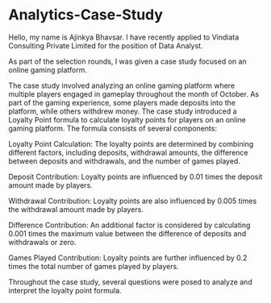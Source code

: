 # Analytics-Case-Study

Hello, my name is Ajinkya Bhavsar. I have recently applied to Vindiata Consulting Private Limited for the position of Data Analyst.

As part of the selection rounds, I was given a case study focused on an online gaming platform.

The case study involved analyzing an online gaming platform where multiple players engaged in gameplay throughout the month of October. As part of the gaming experience, some players made deposits into the platform, while others withdrew money.
The case study introduced a Loyalty Point formula to calculate loyalty points for players on an online gaming platform. The formula consists of several components:

Loyalty Point Calculation: The loyalty points are determined by combining different factors, including deposits, withdrawal amounts, the difference between deposits and withdrawals, and the number of games played.

Deposit Contribution: Loyalty points are influenced by 0.01 times the deposit amount made by players.

Withdrawal Contribution: Loyalty points are also influenced by 0.005 times the withdrawal amount made by players.

Difference Contribution: An additional factor is considered by calculating 0.001 times the maximum value between the difference of deposits and withdrawals or zero.

Games Played Contribution: Loyalty points are further influenced by 0.2 times the total number of games played by players.

Throughout the case study, several questions were posed to analyze and interpret the loyalty point formula.

